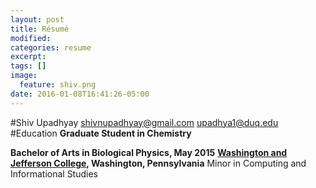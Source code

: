 ```yaml
---
layout: post
title: Résumé
modified:
categories: resume
excerpt:
tags: []
image:
  feature: shiv.png
date: 2016-01-08T16:41:26-05:00
---
```


#Shiv Upadhyay
shivnupadhyay@gmail.com
upadhya1@duq.edu
#Education
**Graduate Student in Chemistry**

**Bachelor of Arts in Biological Physics, May 2015**
[**Washington and Jefferson College**](www.washjeff.edu)**, Washington, Pennsylvania**
Minor in Computing and Informational Studies 



